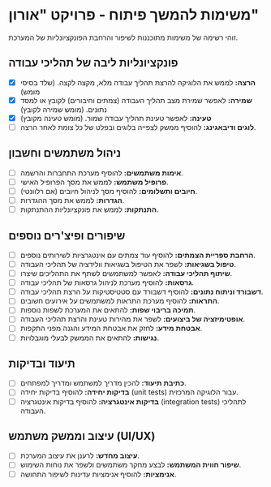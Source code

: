 # משימות להמשך פיתוח - פרויקט "אורון"

זוהי רשימה של משימות מתוכננות לשיפור והרחבת הפונקציונליות של המערכת.

## פונקציונליות ליבה של תהליכי עבודה
- [x] **הרצה:** לממש את הלוגיקה להרצת תהליך עבודה מלא, מקצה לקצה. (שלד בסיסי מומש)
- [x] **שמירה:** לאפשר שמירת מצב תהליך העבודה (צמתים וחיבורים) לקובץ או למסד נתונים. (מומש שמירה לקובץ)
- [x] **טעינה:** לאפשר טעינת תהליך עבודה שמור. (מומש טעינה מקובץ)
- [ ] **לוגים ודיבאגינג:** להוסיף ממשק לצפייה בלוגים ובפלט של כל צומת לאחר הרצה.

## ניהול משתמשים וחשבון
- [ ] **אימות משתמשים:** להוסיף מערכת התחברות והרשמה.
- [ ] **פרופיל משתמש:** לממש את מסך הפרופיל האישי.
- [ ] **חיובים ותשלומים:** להוסיף מסך לניהול חיובים (אם רלוונטי).
- [ ] **הגדרות:** לממש את מסך ההגדרות.
- [ ] **התנתקות:** לממש את פונקציונליות ההתנתקות.

## שיפורים ופיצ'רים נוספים
- [ ] **הרחבת ספריית הצמתים:** להוסיף עוד צמתים עם אינטגרציות לשירותים נוספים.
- [ ] **טיפול בשגיאות:** לשפר את הטיפול בשגיאות וולידציה של תהליכי העבודה.
- [ ] **שיתוף תהליכי עבודה:** לאפשר למשתמשים לשתף את התהליכים שיצרו.
- [ ] **גרסאות:** להוסיף מערכת לניהול גרסאות של תהליכי עבודה.
- [ ] **דשבורד וניתוח נתונים:** להוסיף דשבורד עם סטטיסטיקות על הרצת תהליכי עבודה.
- [ ] **התראות:** להוסיף מערכת התראות למשתמשים על אירועים חשובים.
- [ ] **תמיכה בריבוי שפות:** להתאים את המערכת לשפות נוספות.
- [ ] **אופטימיזציה של ביצועים:** לשפר את מהירות טעינת והרצת תהליכי העבודה.
- [ ] **אבטחת מידע:** לחזק את אבטחת המידע והגנה מפני התקפות.
- [ ] **נגישות:** להתאים את הממשק לבעלי מוגבלויות.

## תיעוד ובדיקות
- [ ] **כתיבת תיעוד:** להכין מדריך למשתמש ומדריך למפתחים.
- [ ] **בדיקות יחידה:** להוסיף בדיקות יחידה (unit tests) עבור הלוגיקה המרכזית.
- [ ] **בדיקות אינטגרציה:** להוסיף בדיקות אינטגרציה (integration tests) לתהליכי העבודה.

## עיצוב וממשק משתמש (UI/UX)
- [ ] **עיצוב מחדש:** לרענן את עיצוב המערכת.
- [ ] **שיפור חווית המשתמש:** לבצע מחקר משתמשים ולשפר את נוחות השימוש.
- [ ] **אנימציות:** להוסיף אנימציות עדינות לשיפור התחושה.
